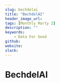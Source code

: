 ```yaml
---
slug: bechdelai
title: "BechdelAI"
header_image_url: 
tags: [Monthly Marty 2]
description: ""
keywords:
    - Data For Good
github: 
website: 
slack: 
---
```


# BechdelAI